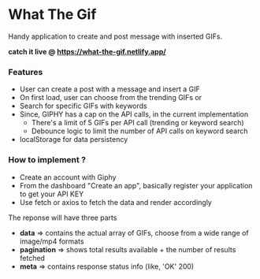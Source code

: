 # What The Gif

Handy application to create and post message with inserted GIFs.

**catch it live @ https://what-the-gif.netlify.app/**

### Features
- User can create a post with a message and insert a GIF 
- On first load, user can choose from the trending GIFs or 
- Search for specific GIFs with keywords
- Since, GIPHY has a cap on the API calls, in the current implementation
  - There's a limit of 5 GIFs per API call (trending or keyword search) 
  - Debounce logic to limit the number of API calls on keyword search 
- localStorage for data persistency

### How to implement ?
- Create an account with Giphy
- From the dashboard "Create an app", basically register your application to get your API KEY
- Use fetch or axios to fetch the data and render accordingly
 
The reponse will have three parts
 - **data** => contains the actual array of GIFs, choose from a wide range of image/mp4 formats
 - **pagination** => shows total results available + the number of results fetched
 - **meta** => contains response status info (like, 'OK' 200) 

